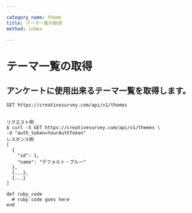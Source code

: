 ```yaml
---

category_name: theme
title: テーマ一覧の取得
method: index

---
```


# テーマ一覧の取得

## アンケートに使用出来るテーマ一覧を取得します。

`GET https://creativesurvey.com/api/v1/themes`

~~~

リクエスト例
$ curl -X GET https://creativesurvey.com/api/v1/themes \
-d "auth_token=YourAuthToken"
レスポンス例
[
  {
    "id": 1,
    "name": "デフォルト・ブルー"
  },
  {...},
  {...}
]
~~~

 
~~~
def ruby_code
  # ruby code goes here
end
~~~

　
　
